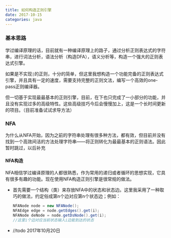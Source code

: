 ```yaml
---
title: 如何构造正则引擎
date: 2017-10-15
categories: java
---
```


### 基本思路

学过编译原理的话，目前就有一种编译原理上的路子，通过分析正则表达式的字符串，进行词法分析，语法分析（构造DFA），语义分析等，构造一个强大的正则表达式引擎。

如果是不实现`|`的正则，十分的简单，但这里我想构造一个功能完备的正则表达式引擎，并且具有一定的速度，需要支持完整的正则文法，编写一个高效的one-pass正则编译器。

但一切基于实现最最基本的正则引擎，目前，在下也只完成了一小部分的功能，并且没有实现过多的高级特性。这些高级技巧今后会慢慢加上，这是一个长时间更新的项目。（目前准备试试求导方法）

<!--more-->

### NFA

为什么从NFA开始，因为之前的字符串处理有很多种方法，都有效，但目前并没有找到一个高效间洁的方法处理字符串——将正则转化为最最基本的正则语法。因此暂时跳过，以后补充

#### NFA构造

NFA相信学过编译原理的人都很熟悉，作为常用的递归或者循环的思想实现，它具有很多有趣的功能。现在使用NFA构造正则引擎是很常规的做法。

- 首先需要一个结构（类）来存放NFA中的状态和状态边。这里我采用了一种取巧的做法，约定俗成第n个边对应第n个状态边；例如：

  ```java
  NFANode node = new NFANode();
  NFAEdge edge = node.getEdges().get(i);
  NFANode deNode = node.getDsNode().get(i);
  //这里i个边对应当前状态输入i边能到达的状态
  ```

- //todo 2017年10月20日